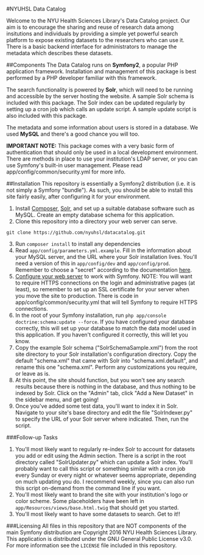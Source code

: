 #NYUHSL Data Catalog

Welcome to the NYU Health Sciences Library's Data Catalog project. Our aim is to encourage the sharing and reuse of research data among insitutions and individuals by providing a simple yet powerful search platform to expose existing datasets to the researchers who can use it. There is a basic backend interface for administrators to manage the metadata which describes these datasets.

##Components
The Data Catalog runs on **Symfony2**, a popular PHP application framework. Installation and management of this package is best performed by a PHP developer familiar with this framework.

The search functionality is powered by **Solr**, which will need to be running and accessible by the server hosting the website. A sample Solr schema is included with this package. The Solr index can be updated regularly by setting up a cron job which calls an update script. A sample update script is also included with this package.

The metadata and some information about users is stored in a database. We used **MySQL** and there's a good chance you will too. 

**IMPORTANT NOTE:** This package comes with a very basic form of authentication that should only be used in a local development environment. There are methods in place to use your institution's LDAP server, or you can use Symfony's built-in user management. Please read app/config/common/security.yml for more info.

##Installation
This repository is essentially a Symfony2 distribution (i.e. it is not simply a Symfony "bundle"). As such, you should be able to install this site fairly easily, after configuring it for your environment.

1. Install [Composer](https://getcomposer.org/download/), [Solr](https://wiki.apache.org/solr/SolrInstall), and set up a suitable database software such as MySQL. Create an empty database schema for this application.
2. Clone this repository into a directory your web server can serve.
```
git clone https://github.com/nyuhsl/datacatalog.git
```
3. Run `composer install` to install any dependencies
4. Read `app/config/parameters.yml.example`. Fill in the information about your MySQL server, and the URL where your Solr installation lives. You'll need a version of this in `app/config/dev` and `app/config/prod`. Remember to choose a "secret" according to the documentation [here](http://symfony.com/doc/current/reference/configuration/framework.html#secret).
5. [Configure your web server](http://symfony.com/doc/current/cookbook/configuration/web_server_configuration.html) to work with Symfony. NOTE: You will want to require HTTPS connections on the login and administrative pages (at least), so remember to set up an SSL certificate for your server when you move the site to production. There is code in app/config/common/security.yml that will tell Symfony to require HTTPS connections.
6. In the root of your Symfony installation, run `php app/console doctrine:schema:update --force`. If you have configured your database correctly, this will set up your database to match the data model used in this application. If you haven't configured it correctly, this will let you know.
7. Copy the example Solr schema ("SolrSchemaSample.xml") from the root site directory to your Solr installation's configuration directory. Copy the default "schema.xml" that came with Solr into "schema.xml.default", and rename this one "schema.xml". Perform any customizations you require, or leave as is.
8. At this point, the site should function, but you won't see any search results because there is nothing in the database, and thus nothing to be indexed by Solr. Click on the "Admin" tab, click "Add a New Dataset" in the sidebar menu, and get going!
9. Once you've added some test data, you'll want to index it in Solr. Navigate to your site's base directory and edit the file "SolrIndexer.py" to specify the URL of your Solr server where indicated. Then, run the script.

###Follow-up Tasks
1. You'll most likely want to regularly re-index Solr to account for datasets you add or edit using the Admin section. There is a script in the root directory called "SolrUpdater.py" which can update a Solr index. You'll probably want to call this script or something similar with a cron job every Sunday or every night or whatever seems appropriate, depending on much updating you do. I recommend weekly, since you can also run this script on-demand from the command line if you want.
2. You'll most likely want to brand the site with your institution's logo or color scheme. Some placeholders have been left in `app/Resources/views/base.html.twig` that should get you started.
3. You'll most likely want to have some datasets to search. Get to it!!

###Licensing
All files in this repository that are NOT components of the main Symfony distribution are Copyright 2016 NYU Health Sciences Library. This application is distributed under the GNU General Public License v3.0. For more information see the `LICENSE` file included in this repository.
